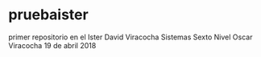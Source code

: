 # pruebaister
primer repositorio en el Ister
David Viracocha
Sistemas 
Sexto Nivel
Oscar Viracocha
19 de abril 2018